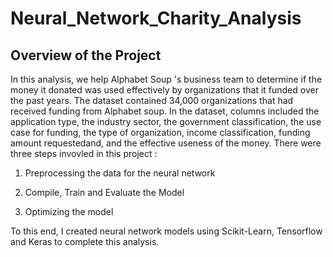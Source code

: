 # Neural_Network_Charity_Analysis

## Overview of the Project
In this analysis, we help Alphabet Soup 's business team to determine if the money it donated was used effectively by organizations that it funded over the past years. The dataset contained 34,000 organizations that had received funding from Alphabet soup. In the dataset, columns included the application type, the industry sector, the government classification, the use case for funding, the type of organization, income classification, funding amount requestedand, and the effective useness of the money. There were three steps invovled in this project : 

1. Preprocessing the data for the neural network 

2. Compile, Train and Evaluate the Model 

3. Optimizing the model

To this end, I created neural network models using Scikit-Learn, Tensorflow and Keras to complete this analysis.
